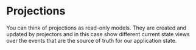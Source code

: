 # Projections

You can think of projections as read-only models. They are created and updated by projectors and in this case show different current state views over the events that are the source of truth for our application state.
